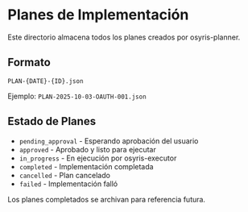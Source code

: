 # Planes de Implementación

Este directorio almacena todos los planes creados por osyris-planner.

## Formato
`PLAN-{DATE}-{ID}.json`

Ejemplo: `PLAN-2025-10-03-OAUTH-001.json`

## Estado de Planes
- `pending_approval` - Esperando aprobación del usuario
- `approved` - Aprobado y listo para ejecutar
- `in_progress` - En ejecución por osyris-executor
- `completed` - Implementación completada
- `cancelled` - Plan cancelado
- `failed` - Implementación falló

Los planes completados se archivan para referencia futura.
